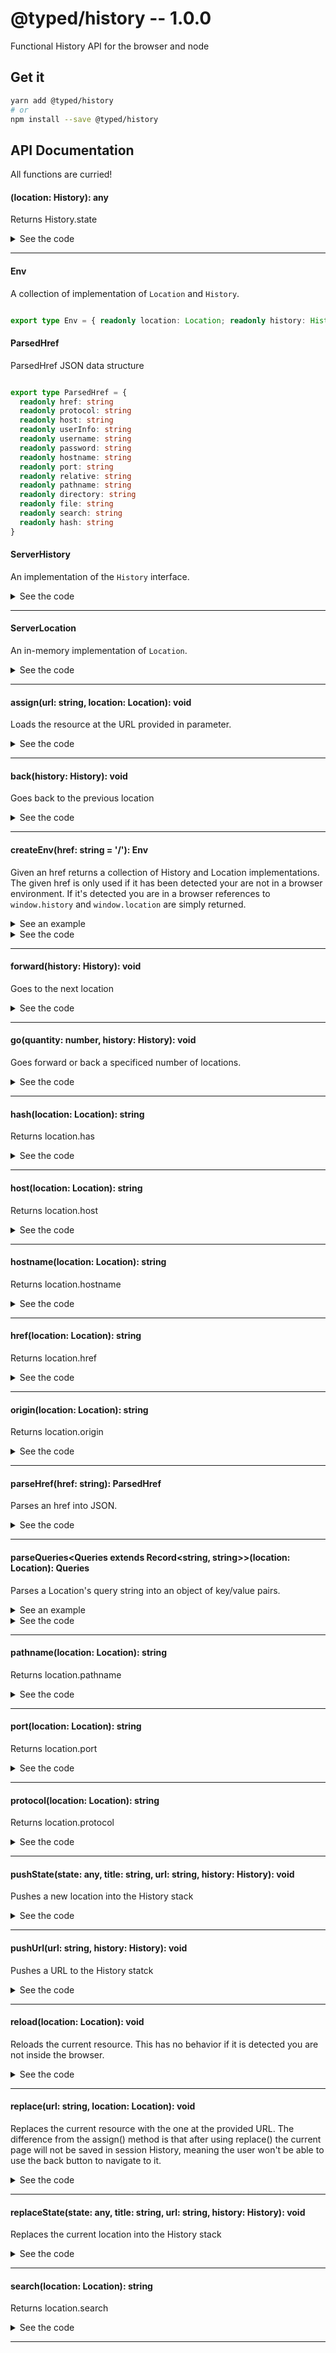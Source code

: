 # @typed/history -- 1.0.0

Functional History API for the browser and node

## Get it
```sh
yarn add @typed/history
# or
npm install --save @typed/history
```

## API Documentation

All functions are curried!

#### (location: History): any

<p>

Returns History.state

</p>


<details>
<summary>See the code</summary>

```typescript

export const state: <A extends Record<string, any> = {}>(
  history: History
) => Readonly<A> = prop<History, 'state'>('state')

// Interfaces
export interface Go {
  (quantity: string, history: History): void
  (quantity: string): (history: History) => void
}

export interface StateArity4 {
  (state: any, title: string | null, url: string, history: History): void
  (state: any, title: string | null, url: string): StateArity1
  (state: any, title: string | null): StateArity2
  (state: any): StateArity3
}

export interface StateArity3 {
  (title: string | null, url: string, history: History): void
  (title: string | null, url: string): StateArity1
  (title: string | null): StateArity2
}

export interface StateArity2 {
  (url: string, history: History): void
  (url: string): StateArity1
}

export interface StateArity1 {
  (history: History): void
}

```

</details>
<hr />


#### Env

<p>

A collection of implementation of `Location` and `History`.

</p>


```typescript

export type Env = { readonly location: Location; readonly history: History }

```


#### ParsedHref

<p>

ParsedHref JSON data structure

</p>


```typescript

export type ParsedHref = {
  readonly href: string
  readonly protocol: string
  readonly host: string
  readonly userInfo: string
  readonly username: string
  readonly password: string
  readonly hostname: string
  readonly port: string
  readonly relative: string
  readonly pathname: string
  readonly directory: string
  readonly file: string
  readonly search: string
  readonly hash: string
}

```


#### ServerHistory

<p>

An implementation of the `History` interface.

</p>


<details>
<summary>See the code</summary>

```typescript

export class ServerHistory implements History {
  // Does not affect behavior
  public scrollRestoration: ScrollRestoration = 'auto'

  // ServerHistory specific
  private _states: Array<{ state: any; url: string }>
  private _index: number = 0
  private location: Location

  constructor(location: Location) {
    this.location = location
    this._states = [{ state: null, url: this.location.pathname }]
  }

  private set index(value: number) {
    this._index = value

    const { url } = this._states[this._index]

    this.location.replace(url)
  }

  private get index(): number {
    return this._index
  }

  get length(): number {
    return this._states.length
  }

  get state(): any {
    const { state } = this._states[this.index]

    return state
  }

  public go(quanity: number = 0): void {
    if (quanity === 0) return void 0

    const minIndex = 0
    const maxIndex = this.length - 1

    this.index = Math.max(minIndex, Math.min(maxIndex, this.index + quanity))
  }

  public back(): void {
    this.go(-1)
  }

  public forward(): void {
    this.go(1)
  }

  public pushState(state: any, _: string | null, url: string) {
    this._states = this._states.slice(0, this.index).concat({ state, url })
    this.index = this._states.length - 1
  }

  public replaceState(state: any, _: string | null, url: string) {
    this._states[this.index] = { state, url }
  }
}

```

</details>
<hr />


#### ServerLocation

<p>

An in-memory implementation of `Location`.

</p>


<details>
<summary>See the code</summary>

```typescript

export class ServerLocation implements Location {
  private history: History
  public href: string

  constructor(href: string) {
    const { protocol, host, relative } = parseHref(href)

    this.href = protocol ? href : `http://${host}${relative}`
  }

  get hash(): string {
    return parseValue('hash', this)
  }

  set hash(value: string) {
    const hash = value.startsWith('#') ? value : '#' + value

    replace('hash', hash, this)
  }

  get host(): string {
    return parseValue('host', this)
  }

  set host(value: string) {
    replace('host', value, this)
  }

  get hostname(): string {
    return parseValue('hostname', this)
  }

  set hostname(value: string) {
    replace('hostname', value, this)
  }

  get pathname(): string {
    return parseValue('pathname', this)
  }

  set pathname(value: string) {
    replace('pathname', value, this)
  }

  get port(): string {
    const { href } = this
    const { port, protocol } = parseHref(href)

    if (port) return port

    return protocol === HTTPS_PROTOCOL ? HTTPS_DEFAULT_PORT : HTTP_DEFAULT_PORT
  }

  set port(value: string) {
    replace('port', value, this)
  }

  get protocol(): string {
    return parseValue('protocol', this) || 'http:'
  }

  set protocol(value: string) {
    replace('protocol', value, this)
  }

  get search(): string {
    return parseValue('search', this)
  }

  set search(value: string) {
    const search = value.startsWith('?') ? value : '?' + value

    replace('search', search, this)
  }

  get origin(): string {
    return this.protocol + '//' + this.host
  }

  public assign(url: string): void {
    this.replace(url)

    if (this.history) this.history.pushState(null, null, this.href)
  }

  // Does not have defined behavior outside of browser
  public reload(): void {}

  public replace(url: string): void {
    const { host, relative } = parseHref(url)

    let href = host ? url : this.host + relative

    if (this.protocol) href = this.protocol + '//' + href

    this.href = href
  }

  public toString(): string {
    return this.href
  }

  // ServerLocation Specific
  public setHistory(history: History) {
    this.history = history

    return this
  }
}

function replace(
  key: keyof ParsedHref,
  value: string,
  location: ServerLocation
) {
  const { href } = location

  const currentValue = parseHref(href)[key]

  const updateHref = href.replace(currentValue, value)

  location.replace(updateHref)
}

function parseValue(key: keyof ParsedHref, location: ServerLocation): string {
  return parseHref(location.href)[key] as string
}

```

</details>
<hr />


#### assign(url: string, location: Location): void

<p>

Loads the resource at the URL provided in parameter.

</p>


<details>
<summary>See the code</summary>

```typescript

export const assign: Assign = invoker<Location, string, void>(1, 'assign')

```

</details>
<hr />


#### back(history: History): void

<p>

Goes back to the previous location

</p>


<details>
<summary>See the code</summary>

```typescript

export const back = invoker<History, void>(0, 'back')

```

</details>
<hr />


#### createEnv(href: string = '/'): Env

<p>

Given an href returns a collection of History and Location implementations. 
The given href is only used if it has been detected your are not in a browser
environment. If it's detected you are in a browser references to `window.history`
and `window.location` are simply returned.

</p>


<details>
  <summary>See an example</summary>
  
```typescript
import { createEnv, href, pushState } from '@typed/history'

const { history, location } = createEnv('https://my.example.com/')

console.log(href(location)) // logs => https://my.example.com/

pushState(null, null, 'https://my.example.com/other')

console.log(href(location)) // logs => https://my.example.com/other
```

</details>

<details>
<summary>See the code</summary>

```typescript

export function createEnv(href: string = '/'): Env {
  if (typeof location !== 'undefined' && typeof history !== 'undefined')
    return { location, history }

  const serverLocation = new ServerLocation(href)
  const serverHistory = new ServerHistory(serverLocation)
  serverLocation.setHistory(serverHistory)

  return {
    location: serverLocation,
    history: serverHistory,
  }
}

```

</details>
<hr />


#### forward(history: History): void

<p>

Goes to the next location

</p>


<details>
<summary>See the code</summary>

```typescript

export const forward = invoker<History, void>(0, 'forward')

```

</details>
<hr />


#### go(quantity: number, history: History): void

<p>

Goes forward or back a specificed number of locations.

</p>


<details>
<summary>See the code</summary>

```typescript

export const go: Go = invoker<History, string, void>(1, 'go')

```

</details>
<hr />


#### hash(location: Location): string

<p>

Returns location.has

</p>


<details>
<summary>See the code</summary>

```typescript

export const hash = prop<Location, 'hash'>('hash')

```

</details>
<hr />


#### host(location: Location): string

<p>

Returns location.host

</p>


<details>
<summary>See the code</summary>

```typescript

export const host = prop<Location, 'host'>('host')

```

</details>
<hr />


#### hostname(location: Location): string

<p>

Returns location.hostname

</p>


<details>
<summary>See the code</summary>

```typescript

export const hostname = prop<Location, 'hostname'>('hostname')

```

</details>
<hr />


#### href(location: Location): string

<p>

Returns location.href

</p>


<details>
<summary>See the code</summary>

```typescript

export const href = prop<Location, 'href'>('href')

```

</details>
<hr />


#### origin(location: Location): string

<p>

Returns location.origin

</p>


<details>
<summary>See the code</summary>

```typescript

export const origin = prop<Location, 'origin'>('origin')

```

</details>
<hr />


#### parseHref(href: string): ParsedHref

<p>

Parses an href into JSON.

</p>


<details>
<summary>See the code</summary>

```typescript

export function parseHref(href: string): ParsedHref {
  const matches = HREF_REGEX.exec(href)

  const parsedHref = {} as Record<keyof ParsedHref, string>

  for (let i = 0; i < keys.length; ++i) {
    const key = keys[i]
    let value = matches[i] || ''

    if (key === 'search' && value) value = '?' + value
    if (key === 'protocol' && value && !value.endsWith(':')) value = value + ':'

    if (key === 'hash') value = '#' + value

    parsedHref[key] = value
  }

  return parsedHref
}

const keys: ReadonlyArray<keyof ParsedHref> = [
  'href',
  'protocol',
  'host',
  'userInfo',
  'username',
  'password',
  'hostname',
  'port',
  'relative',
  'pathname',
  'directory',
  'file',
  'search',
  'hash',
]

```

</details>
<hr />


#### parseQueries\<Queries extends Record\<string, string\>\>(location: Location): Queries

<p>

Parses a Location's query string into an object of key/value pairs.

</p>


<details>
  <summary>See an example</summary>
  
```typescript
import { createEnv, pushUrl, parseQueries } from '@typed/history'

const { history, location } = createEnv()

console.log(parseQueries(location)) // logs => {}

pushUrl('/?q=hello&lang=en', history)

console.log(parseQueries(location)) // logs => { q: 'hello', lang: 'en' }
```

</details>

<details>
<summary>See the code</summary>

```typescript

export function parseQueries<Queries extends Record<string, string> = {}>(
  location: Location
): Readonly<Queries> {
  const { search } = location
  const queries = {} as Queries

  if (!search) return queries

  location.search
    .substring(1)
    .replace(QUERYSTRING_REGEX, (_: string, name: string, value: string) => {
      if (name) queries[name] = value

      return value
    })

  return queries
}

```

</details>
<hr />


#### pathname(location: Location): string

<p>

Returns location.pathname

</p>


<details>
<summary>See the code</summary>

```typescript

export const pathname = prop<Location, 'pathname'>('pathname')

```

</details>
<hr />


#### port(location: Location): string

<p>

Returns location.port

</p>


<details>
<summary>See the code</summary>

```typescript

export const port = prop<Location, 'port'>('port')

```

</details>
<hr />


#### protocol(location: Location): string

<p>

Returns location.protocol

</p>


<details>
<summary>See the code</summary>

```typescript

export const protocol = prop<Location, 'protocol'>('protocol')

```

</details>
<hr />


#### pushState(state: any, title: string, url: string, history: History): void

<p>

Pushes a new location into the History stack

</p>


<details>
<summary>See the code</summary>

```typescript

export const pushState: StateArity4 = invoker<
  History,
  any,
  string,
  string,
  void
>(3, 'pushState')

```

</details>
<hr />


#### pushUrl(url: string, history: History): void

<p>

Pushes a URL to the History statck

</p>


<details>
<summary>See the code</summary>

```typescript

export const pushUrl: StateArity2 = pushState({}, '')

```

</details>
<hr />


#### reload(location: Location): void

<p>

Reloads the current resource. This has no behavior if it is detected you are
not inside the browser.

</p>


<details>
<summary>See the code</summary>

```typescript

export const reload = invoker<Location, void>(0, 'reload')

```

</details>
<hr />


#### replace(url: string, location: Location): void

<p>

Replaces the current resource with the one at the provided URL. The 
difference from the assign() method is that after using replace() the current 
page will not be saved in session History, meaning the user won't be able to 
use the back button to navigate to it.

</p>


<details>
<summary>See the code</summary>

```typescript

export const replace: Replace = invoker<Location, string, void>(1, 'replace')

// Interfaces
export interface Assign {
  (url: string, location: Location): void
  (url: string): (location: Location) => void
}

export interface Replace {
  (url: string, location: Location): void
  (url: string): (location: Location) => void
}

```

</details>
<hr />


#### replaceState(state: any, title: string, url: string, history: History): void

<p>

Replaces the current location into the History stack

</p>


<details>
<summary>See the code</summary>

```typescript

export const replaceState: StateArity4 = invoker<
  History,
  any,
  string,
  string,
  void
>(3, 'replaceState')

```

</details>
<hr />


#### search(location: Location): string

<p>

Returns location.search

</p>


<details>
<summary>See the code</summary>

```typescript

export const search = prop<Location, 'search'>('search')

```

</details>
<hr />

